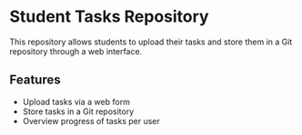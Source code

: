 # Student Tasks Repository
This repository allows students to upload their tasks and store them in a Git repository through a web interface.

## Features
- Upload tasks via a web form
- Store tasks in a Git repository
- Overview progress of tasks per user
